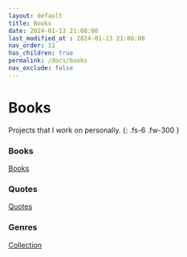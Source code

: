 ```yaml
---
layout: default
title: Books
date: 2024-01-13 21:08:00
last_modified_at : 2024-01-13 21:08:00
nav_order: 11
has_children: true
permalink: /docs/books
nav_exclude: false
---
```


# Books

Projects that I work on personally.
{: .fs-6 .fw-300 }

### Books

[ Books](./Book_Tracker/Books/New_Book.mdNew%20Book%20d83a07bb3a1144eeb20ef7f0f8b79ffe.mdBook%20Tracker%208ef72fc405514ed986c9a70f3f000e87/Books%20c555956f51d7427d8a1f82c2017f6ade.csv)

### Quotes

[Quotes](./Book_Tracker/Quotes/Collection.csv)

### Genres

[Collection](./Book_Tracker/Collection/Collection_all.csv)